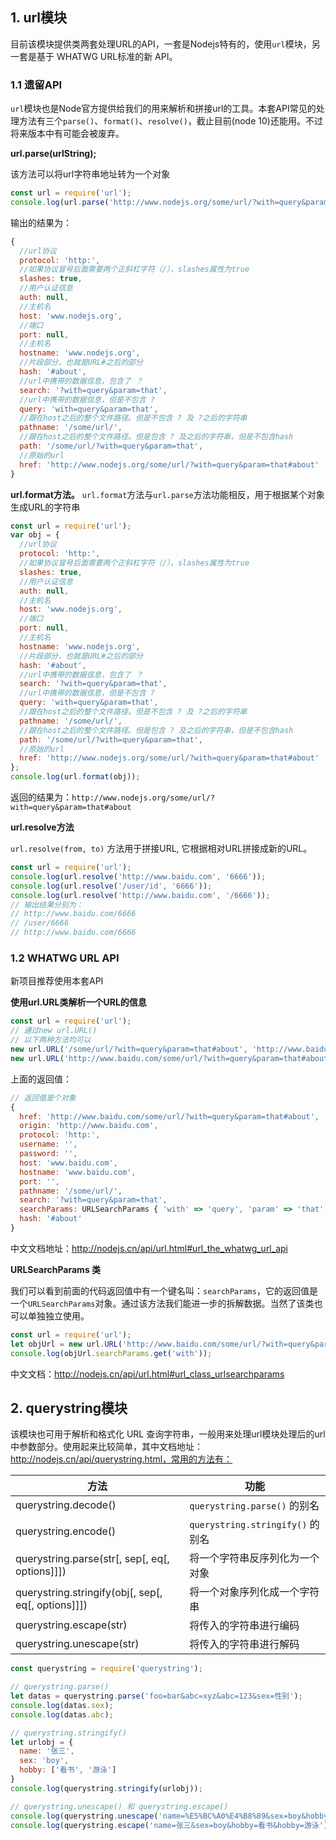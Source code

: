 ## 1. url模块

目前该模块提供类两套处理URL的API，一套是Nodejs特有的，使用`url`模块，另一套是基于 WHATWG URL标准的新 API。

### 1.1 遗留API

`url`模块也是Node官方提供给我们的用来解析和拼接url的工具。本套API常见的处理方法有三个`parse()`、`format()`、`resolve()`，截止目前(node 10)还能用。不过将来版本中有可能会被废弃。

**url.parse(urlString);**

该方法可以将url字符串地址转为一个对象

```js
const url = require('url');
console.log(url.parse('http://www.nodejs.org/some/url/?with=query&param=that#about'));
```

输出的结果为：

```js
{
  //url协议
  protocol: 'http:',
  //如果协议冒号后面需要两个正斜杠字符（/），slashes属性为true
  slashes: true,
  //用户认证信息
  auth: null,
  //主机名
  host: 'www.nodejs.org',
  //端口
  port: null,
  //主机名
  hostname: 'www.nodejs.org',
  //片段部分，也就是URL#之后的部分
  hash: '#about',
  //url中携带的数据信息，包含了 ？
  search: '?with=query&param=that',
  //url中携带的数据信息，但是不包含 ?
  query: 'with=query&param=that',
  //跟在host之后的整个文件路径。但是不包含 ? 及 ?之后的字符串
  pathname: '/some/url/',
  //跟在host之后的整个文件路径。但是包含 ? 及之后的字符串，但是不包含hash
  path: '/some/url/?with=query&param=that',
  //原始的url
  href: 'http://www.nodejs.org/some/url/?with=query&param=that#about' 
}
```

**url.format方法。**
`url.format`方法与`url.parse`方法功能相反，用于根据某个对象生成URL的字符串

```js
const url = require('url');
var obj = {
  //url协议
  protocol: 'http:',
  //如果协议冒号后面需要两个正斜杠字符（/），slashes属性为true
  slashes: true,
  //用户认证信息
  auth: null,
  //主机名
  host: 'www.nodejs.org',
  //端口
  port: null,
  //主机名
  hostname: 'www.nodejs.org',
  //片段部分，也就是URL#之后的部分
  hash: '#about',
  //url中携带的数据信息，包含了 ？
  search: '?with=query&param=that',
  //url中携带的数据信息，但是不包含 ?
  query: 'with=query&param=that',
  //跟在host之后的整个文件路径。但是不包含 ? 及 ?之后的字符串
  pathname: '/some/url/',
  //跟在host之后的整个文件路径。但是包含 ? 及之后的字符串，但是不包含hash
  path: '/some/url/?with=query&param=that',
  //原始的url
  href: 'http://www.nodejs.org/some/url/?with=query&param=that#about' 
};
console.log(url.format(obj));
```

返回的结果为：`http://www.nodejs.org/some/url/?with=query&param=that#about`

**url.resolve方法**

`url.resolve(from, to)` 方法用于拼接URL, 它根据相对URL拼接成新的URL。

```js
const url = require('url');
console.log(url.resolve('http://www.baidu.com', '6666'));
console.log(url.resolve('/user/id', '6666'));
console.log(url.resolve('http://www.baidu.com', '/6666'));
// 输出结果分别为：
// http://www.baidu.com/6666
// /user/6666
// http://www.baidu.com/6666
```

### 1.2 WHATWG URL API

新项目推荐使用本套API

**使用url.URL类解析一个URL的信息**

```js
const url = require('url');
// 通过new url.URL()
// 以下两种方法均可以
new url.URL('/some/url/?with=query&param=that#about', 'http://www.baidu.com');
new url.URL('http://www.baidu.com/some/url/?with=query&param=that#about')
```

上面的返回值：

```js
// 返回值是个对象
{
  href: 'http://www.baidu.com/some/url/?with=query&param=that#about',
  origin: 'http://www.baidu.com',
  protocol: 'http:',
  username: '',
  password: '',
  host: 'www.baidu.com',
  hostname: 'www.baidu.com',
  port: '',
  pathname: '/some/url/',
  search: '?with=query&param=that',
  searchParams: URLSearchParams { 'with' => 'query', 'param' => 'that' },
  hash: '#about' 
}
```

中文文档地址：http://nodejs.cn/api/url.html#url_the_whatwg_url_api

**URLSearchParams 类**

我们可以看到前面的代码返回值中有一个键名叫：`searchParams`，它的返回值是一个`URLSearchParams`对象。通过该方法我们能进一步的拆解数据。当然了该类也可以单独独立使用。

```js
const url = require('url');
let objUrl = new url.URL('http://www.baidu.com/some/url/?with=query&param=that#about');
console.log(objUrl.searchParams.get('with'));
```

中文文档：http://nodejs.cn/api/url.html#url_class_urlsearchparams



## 2. querystring模块

该模块也可用于解析和格式化 URL 查询字符串，一般用来处理url模块处理后的url中参数部分。使用起来比较简单，其中文档地址：http://nodejs.cn/api/querystring.html，常用的方法有：



|   方法   |   功能   |
| ---- | ---- |
| querystring.decode() | `querystring.parse()` 的别名 |
| querystring.encode() | `querystring.stringify()` 的别名 |
| querystring.parse(str[, sep[, eq[, options]]]) | 将一个字符串反序列化为一个对象 |
| querystring.stringify(obj[, sep[, eq[, options]]]) | 将一个对象序列化成一个字符串 |
| querystring.escape(str) | 将传入的字符串进行编码 |
| querystring.unescape(str) | 将传入的字符串进行解码 |

```js
const querystring = require('querystring');

// querystring.parse()
let datas = querystring.parse('foo=bar&abc=xyz&abc=123&sex=性别');
console.log(datas.sex);
console.log(datas.abc);

// querystring.stringify()
let urlobj = {
  name: '张三',
  sex: 'boy',
  hobby: ['看书', '游泳']
}
console.log(querystring.stringify(urlobj));

// querystring.unescape() 和 querystring.escape()
console.log(querystring.unescape('name=%E5%BC%A0%E4%B8%89&sex=boy&hobby=%E7%9C%8B%E4%B9%A6&hobby=%E6%B8%B8%E6%B3%B3'));
console.log(querystring.escape('name=张三&sex=boy&hobby=看书&hobby=游泳'));
```

